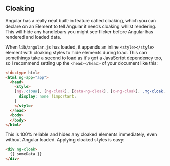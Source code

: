 ## Cloaking

Angular has a really neat built-in feature called cloaking, which you can declare on an Element to tell Angular it needs cloaking whilst rendering. This will hide any handlebars you might see flicker before Angular has rendered and loaded data.

When `lib/angular.js` has loaded, it appends an inline `<style></style>` element with cloaking styles to hide elements during load. This can somethings take a second to load as it's got a JavaScript dependency too, so I recommend setting up the `<head></head>` of your document like this:

````html
<!doctype html>
<html ng-app="app">
  <head>
    <style>
    [ng\:cloak], [ng-cloak], [data-ng-cloak], [x-ng-cloak], .ng-cloak, .x-ng-cloak {
      display: none !important;
    }
    </style>
  </head>
  <body>
  </body>
</html>
````

This is 100% reliable and hides any cloaked elements immediately, even without Angular loaded. Applying cloaked styles is easy:

````html
<div ng-cloak>
  {{ someData }}
</div>
````